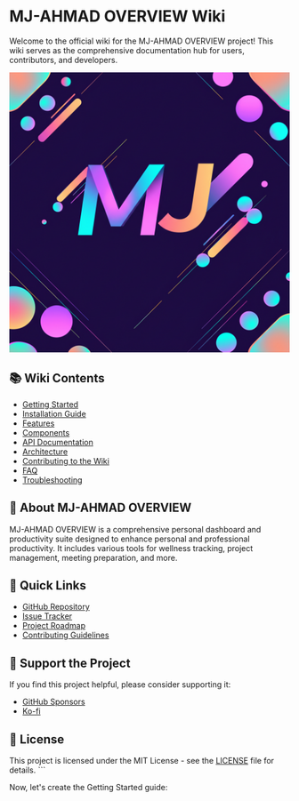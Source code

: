 # MJ-AHMAD OVERVIEW Wiki

Welcome to the official wiki for the MJ-AHMAD OVERVIEW project! This wiki serves as the comprehensive documentation hub for users, contributors, and developers.

![MJ-AHMAD OVERVIEW Logo](../public/abstract-geometric-mj.png)

## 📚 Wiki Contents

- [Getting Started](Getting-Started)
- [Installation Guide](Installation-Guide)
- [Features](Features)
- [Components](Components)
- [API Documentation](API-Documentation)
- [Architecture](Architecture)
- [Contributing to the Wiki](Contributing-to-the-Wiki)
- [FAQ](FAQ)
- [Troubleshooting](Troubleshooting)

## 🌟 About MJ-AHMAD OVERVIEW

MJ-AHMAD OVERVIEW is a comprehensive personal dashboard and productivity suite designed to enhance personal and professional productivity. It includes various tools for wellness tracking, project management, meeting preparation, and more.

## 🔗 Quick Links

- [GitHub Repository](https://github.com/MJ-AHMAD/MJ-AHMAD-OVERVIEW)
- [Issue Tracker](https://github.com/MJ-AHMAD/MJ-AHMAD-OVERVIEW/issues)
- [Project Roadmap](https://github.com/MJ-AHMAD/MJ-AHMAD-OVERVIEW/blob/main/ROADMAP.md)
- [Contributing Guidelines](https://github.com/MJ-AHMAD/MJ-AHMAD-OVERVIEW/blob/main/CONTRIBUTING.md)

## 💖 Support the Project

If you find this project helpful, please consider supporting it:

- [GitHub Sponsors](https://github.com/sponsors/MJ-AHMAD)
- [Ko-fi](https://ko-fi.com/mjahmad)

## 📝 License

This project is licensed under the MIT License - see the [LICENSE](https://github.com/MJ-AHMAD/MJ-AHMAD-OVERVIEW/blob/main/LICENSE) file for details.
\`\`\`

Now, let's create the Getting Started guide:
